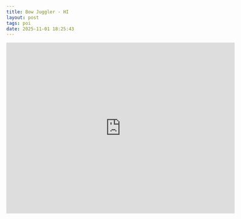 ```yaml
---
title: Bow Juggler - HI
layout: post
tags: poi
date: 2025-11-01 18:25:43
---
```

<iframe width="603" height="452" src="https://www.youtube.com/embed/_EpftC95IkI" frameborder="0" allowfullscreen="true"></iframe> 
